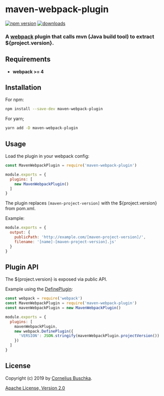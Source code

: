 # maven-webpack-plugin

[![npm version](https://badge.fury.io/js/maven-webpack-plugin.svg)](https://badge.fury.io/js/maven-webpack-plugin)
[![downloads](https://img.shields.io/npm/dm/maven-webpack-plugin.svg?style=flat-square)](https://www.npmjs.com/package/maven-webpack-plugin)

### A [webpack](https://webpack.js.org/) plugin that calls mvn (Java build tool) to extract ${project.version}.

## Requirements
- **webpack >= 4**

## Installation

For npm:

```bash
npm install --save-dev maven-webpack-plugin
```

For yarn;

```bash
yarn add -D maven-webpack-plugin
```

## Usage

Load the plugin in your webpack config:

```javascript
const MavenWebpackPlugin = require('maven-webpack-plugin')

module.exports = {
  plugins: [
    new MavenWebpackPlugin()
  ]
}
```

The plugin replaces `[maven-project-version]` with the ${project.version} from pom.xml.

Example:

```javascript
module.exports = {
  output: {
    publicPath: 'http://example.com/[maven-project-version]/',
    filename: '[name]-[maven-project-version].js'
  }
}
```

## Plugin API

The ${project.version} is exposed via public API.

Example using the [DefinePlugin](https://webpack.js.org/plugins/define-plugin/#usage):

```javascript
const webpack = require('webpack')
const MavenWebpackPlugin = require('maven-webpack-plugin')
const mavenWebpackPlugin = new MavenWebpackPlugin()

module.exports = {
  plugins: [
    mavenWebpackPlugin,
    new webpack.DefinePlugin({
      'VERSION': JSON.stringify(mavenWebpackPlugin.projectVersion())
    })
  ]
}
```

## License
Copyright (c) 2019 by [Cornelius Buschka](https://github.com/cbuschka).

[Apache License, Version 2.0](license)
